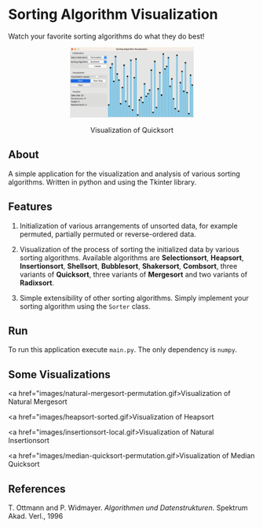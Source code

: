 # Sorting Algorithm Visualization

Watch your favorite sorting algorithms do what they do best!

<p align="center">
    <img src="images/quicksort-permutation.gif" width="50%" alt="Visualization of Quicksort"/>
  </p>
  <p align=center>
  Visualization of Quicksort
</p>

## About
A simple application for the visualization and analysis of various sorting algorithms. Written in python and using the Tkinter library.

## Features
1. Initialization of various arrangements of unsorted data, for example permuted, partially permuted or reverse-ordered data.

2. Visualization of the process of sorting the initialized data by various sorting algorithms. Available algorithms are **Selectionsort**, **Heapsort**,  **Insertionsort**, **Shellsort**, **Bubblesort**, **Shakersort**, **Combsort**, three variants of **Quicksort**, three variants of **Mergesort** and two variants of **Radixsort**.

3. Simple extensibility of other sorting algorithms. Simply implement your sorting algorithm using the `Sorter` class.


## Run
To run this application execute `main.py`. The only dependency is `numpy`.

## Some Visualizations

<a href="images/natural-mergesort-permutation.gif>Visualization of Natural Mergesort</a>

<a href="images/heapsort-sorted.gif>Visualization of Heapsort</a>

<a href="images/insertionsort-local.gif>Visualization of Natural Insertionsort</a>

<a href="images/median-quicksort-permutation.gif>Visualization of Median Quicksort</a>

## References

T. Ottmann and P. Widmayer. *Algorithmen und Datenstrukturen*. Spektrum Akad. Verl., 1996
